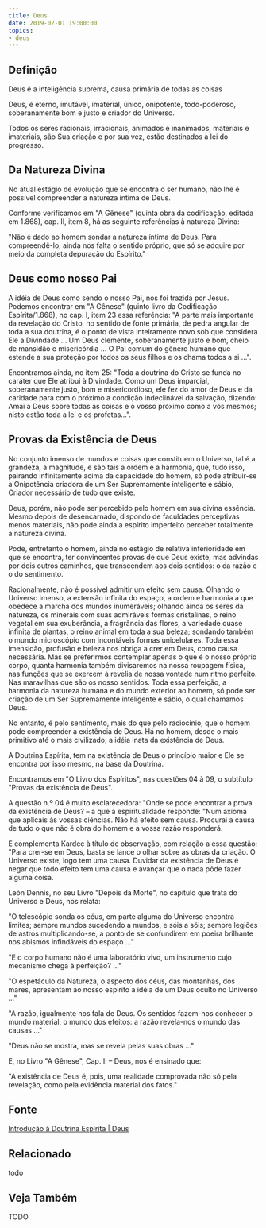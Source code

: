 ```yaml
---
title: Deus
date: 2019-02-01 19:00:00
topics:
- deus
---
```


## Definição
Deus é a inteligência suprema, causa primária de todas as coisas

Deus, é eterno, imutável, imaterial, único, onipotente, todo-poderoso, soberanamente bom e
justo e criador do Universo.

Todos os seres racionais, irracionais, animados e inanimados, materiais e
imateriais, são Sua criação e por sua vez, estão destinados à lei do progresso.

## Da Natureza Divina
No atual estágio de evolução que se encontra o ser humano, não lhe é possível
compreender a natureza íntima de Deus.

Conforme verificamos em "A Gênese" (quinta obra da codificação, editada em
1.868), cap. II, item 8, há as seguinte referências à natureza Divina:

"Não é dado ao homem sondar a natureza íntima de Deus. Para compreendê-lo, ainda
nos falta o sentido próprio, que só se adquire por meio da completa depuração do
Espírito." 

## Deus como nosso Pai
A idéia de Deus como sendo o nosso Pai, nos foi trazida por Jesus. Podemos
encontrar em "A Gênese" (quinto livro da Codificação Espírita/1.868), no cap. I,
item 23 essa referência: "A parte mais importante da revelação do Cristo, no
sentido de fonte primária, de pedra angular de toda a sua doutrina, é o ponto de
vista inteiramente novo sob que considera Ele a Divindade ... Um Deus clemente,
soberanamente justo e bom, cheio de mansidão e misericórdia ... O Pai comum do
gênero humano que estende a sua proteção por todos os seus filhos e os chama
todos a si ...".

Encontramos ainda, no item 25: "Toda a doutrina do Cristo se funda no caráter
que Ele atribui à Divindade. Como um Deus imparcial, soberanamente justo, bom e
misericordioso, ele fez do amor de Deus e da caridade para com o próximo a
condição indeclinável da salvação, dizendo: Amai a Deus sobre todas as coisas e
o vosso próximo como a vós mesmos; nisto estão toda a lei e os profetas...". 

## Provas da Existência de Deus
No conjunto imenso de mundos e coisas que constituem o Universo, tal é a
grandeza, a magnitude, e são tais a ordem e a harmonia, que, tudo isso, pairando
infinitamente acima da capacidade do homem, só pode atribuir-se à Onipotência
criadora de um Ser Supremamente inteligente e sábio, Criador necessário de tudo
que existe.

Deus, porém, não pode ser percebido pelo homem em sua divina essência. Mesmo
depois de desencarnado, dispondo de faculdades perceptivas menos materiais, não
pode ainda a espírito imperfeito perceber totalmente a natureza divina.

Pode, entretanto o homem, ainda no estágio de relativa inferioridade em que se
encontra, ter convincentes provas de que Deus existe, mas advindas por dois
outros caminhos, que transcendem aos dois sentidos: o da razão e o do
sentimento.

Racionalmente, não é possível admitir um efeito sem causa. Olhando o Universo
imenso, a extensão infinita do espaço, a ordem e harmonia a que obedece a marcha
dos mundos inumeráveis; olhando ainda os seres da natureza, os minerais com suas
admiráveis formas cristalinas, o reino vegetal em sua exuberância, a fragrância
das flores, a variedade quase infinita de plantas, o reino animal em toda a sua
beleza; sondando também o mundo microscópio com incontáveis formas unicelulares.
Toda essa imensidão, profusão e beleza nos obriga a crer em Deus, como causa
necessária. Mas se preferirmos contemplar apenas o que é o nosso próprio corpo,
quanta harmonia também divisaremos na nossa roupagem física, nas funções que se
exercem à revelia de nossa vontade num ritmo perfeito. Nas maravilhas que são os
nosso sentidos. Toda essa perfeição, a harmonia da natureza humana e do mundo
exterior ao homem, só pode ser criação de um Ser Supremamente inteligente e
sábio, o qual chamamos Deus.

No entanto, é pelo sentimento, mais do que pelo raciocínio, que o homem pode
compreender a existência de Deus. Há no homem, desde o mais primitivo até o mais
civilizado, a idéia inata da existência de Deus.

A Doutrina Espírita, tem na existência de Deus o princípio maior e Ele se
encontra por isso mesmo, na base da Doutrina.

Encontramos em "O Livro dos Espíritos", nas questões 04 à 09, o subtítulo
"Provas da existência de Deus".

A questão n.º 04 é muito esclarecedora: "Onde se pode encontrar a prova da
existência de Deus? – a que a espiritualidade responde: "Num axioma que aplicais
às vossas ciências. Não há efeito sem causa. Procurai a causa de tudo o que não
é obra do homem e a vossa razão responderá.

E complementa Kardec à título de observação, com relação a essa questão: "Para
crer-se em Deus, basta se lance o olhar sobre as obras da criação. O Universo
existe, logo tem uma causa. Duvidar da existência de Deus é negar que todo
efeito tem uma causa e avançar que o nada pôde fazer alguma coisa.

León Dennis, no seu Livro "Depois da Morte", no capítulo que trata do Universo e
Deus, nos relata:

"O telescópio sonda os céus, em parte alguma do Universo encontra limites;
sempre mundos sucedendo a mundos, e sóis a sóis; sempre legiões de astros
multiplicando-se, a ponto de se confundirem em poeira brilhante nos abismos
infindáveis do espaço ..."

"E o corpo humano não é uma laboratório vivo, um instrumento cujo mecanismo
chega à perfeição? ..."

"O espetáculo da Natureza, o aspecto dos céus, das montanhas, dos mares,
apresentam ao nosso espírito a idéia de um Deus oculto no Universo ..."

"A razão, igualmente nos fala de Deus. Os sentidos fazem-nos conhecer o mundo
material, o mundo dos efeitos: a razão revela-nos o mundo das causas ..."

"Deus não se mostra, mas se revela pelas suas obras ..."

E, no Livro "A Gênese", Cap. II – Deus, nos é ensinado que:

"A existência de Deus é, pois, uma realidade comprovada não só pela revelação,
como pela evidência material dos fatos." 

## Fonte
[Introdução à Doutrina Espírita | Deus](https://introducaodoutrinaespirita.blogspot.com/2009/01/deus.html)

## Relacionado
todo

## Veja Também
TODO
